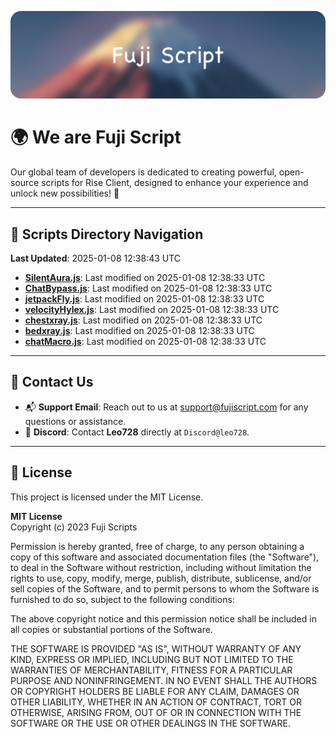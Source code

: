 ![Banner](.github/b.webp)

# 🌍 **We are Fuji Script**

Our global team of developers is dedicated to creating powerful, open-source scripts for Rise Client, designed to enhance your experience and unlock new possibilities! 🌟

---
<!-- SCRIPTS_NAVIGATION_START -->
## 📂 **Scripts Directory Navigation**

**Last Updated**: 2025-01-08 12:38:43 UTC

- **[SilentAura.js](scripts/SilentAura.js)**: Last modified on 2025-01-08 12:38:33 UTC
- **[ChatBypass.js](scripts/ChatBypass.js)**: Last modified on 2025-01-08 12:38:33 UTC
- **[jetpackFly.js](scripts/jetpackFly.js)**: Last modified on 2025-01-08 12:38:33 UTC
- **[velocityHylex.js](scripts/velocityHylex.js)**: Last modified on 2025-01-08 12:38:33 UTC
- **[chestxray.js](scripts/chestxray.js)**: Last modified on 2025-01-08 12:38:33 UTC
- **[bedxray.js](scripts/bedxray.js)**: Last modified on 2025-01-08 12:38:33 UTC
- **[chatMacro.js](scripts/chatMacro.js)**: Last modified on 2025-01-08 12:38:33 UTC

<!-- SCRIPTS_NAVIGATION_END -->

---

## 💬 **Contact Us**  
- 📬 **Support Email**: Reach out to us at [support@fujiscript.com](mailto:support@fujiscript.com) for any questions or assistance.  
- 💬 **Discord**: Contact **Leo728** directly at `Discord@leo728`.

---

## 📜 **License**

This project is licensed under the MIT License.  

**MIT License**  
Copyright (c) 2023 Fuji Scripts  

Permission is hereby granted, free of charge, to any person obtaining a copy of this software and associated documentation files (the "Software"), to deal in the Software without restriction, including without limitation the rights to use, copy, modify, merge, publish, distribute, sublicense, and/or sell copies of the Software, and to permit persons to whom the Software is furnished to do so, subject to the following conditions:  

The above copyright notice and this permission notice shall be included in all copies or substantial portions of the Software.  

THE SOFTWARE IS PROVIDED "AS IS", WITHOUT WARRANTY OF ANY KIND, EXPRESS OR IMPLIED, INCLUDING BUT NOT LIMITED TO THE WARRANTIES OF MERCHANTABILITY, FITNESS FOR A PARTICULAR PURPOSE AND NONINFRINGEMENT. IN NO EVENT SHALL THE AUTHORS OR COPYRIGHT HOLDERS BE LIABLE FOR ANY CLAIM, DAMAGES OR OTHER LIABILITY, WHETHER IN AN ACTION OF CONTRACT, TORT OR OTHERWISE, ARISING FROM, OUT OF OR IN CONNECTION WITH THE SOFTWARE OR THE USE OR OTHER DEALINGS IN THE SOFTWARE.  
